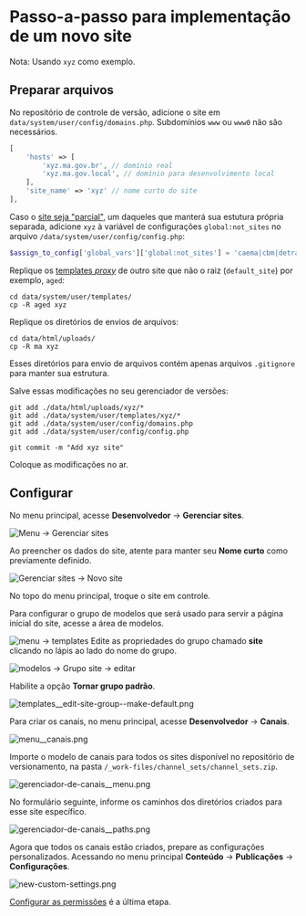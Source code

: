 # Passo-a-passo para implementação de um novo site

Nota: Usando `xyz` como exemplo.

## Preparar arquivos

No repositório de controle de versão, adicione o site em `data/system/user/config/domains.php`. Subdomínios `www` ou `www0` não são necessários.

```php
[
    'hosts' => [
        'xyz.ma.gov.br', // domínio real
        'xyz.ma.gov.local', // domínio para desenvolvimento local
    ],
    'site_name' => 'xyz' // nome curto do site
],
```

Caso o [site seja "parcial"](/docs/all-sites.html#sites-parciais), um daqueles que manterá sua estutura própria separada, adicione `xyz` à variável de configurações `global:not_sites` no arquivo `/data/system/user/config/config.php`:

```php
$assign_to_config['global_vars']['global:not_sites'] = 'caema|cbm|detran|diariooficial|fapema|imesc|iprev|jucema|pm|policiacivil|procon|saude|seati|sefaz|segep|ssp|xyz';
```

Replique os [templates _proxy_](/docs/routes-and-templates.html) de outro site que não o raiz (`default_site`) por exemplo, `aged`:

```shell
cd data/system/user/templates/
cp -R aged xyz
```

Replique os diretórios de envios de arquivos:

```shell
cd data/html/uploads/
cp -R ma xyz
```

Esses diretórios para envio de arquivos contém apenas arquivos `.gitignore` para manter sua estrutura.

Salve essas modificações no seu gerenciador de versões:

```shell
git add ./data/html/uploads/xyz/*
git add ./data/system/user/templates/xyz/*
git add ./data/system/user/config/domains.php
git add ./data/system/user/config/config.php

git commit -m "Add xyz site"
```

Coloque as modificações no ar.

## Configurar

No menu principal, acesse **Desenvolvedor** -> **Gerenciar sites**.

![Menu -> Gerenciar sites](./images/sites/menu__gerenciar-sites.png)

Ao preencher os dados do site, atente para manter seu **Nome curto** como previamente definido.

![Gerenciar sites -> Novo site](./images/sites/gerenciar-sites__criacao.png)

No topo do menu principal, troque o site em controle.

Para configurar o grupo de modelos que será usado para servir a página inicial do site, acesse a área de modelos.

![menu -> templates](./images/templates/menu__templates.png)
Edite as propriedades do grupo chamado **site** clicando no lápis ao lado do nome do grupo.

![modelos -> Grupo site -> editar](./images/templates/templates__edit-site-group.png)

Habilite a opção **Tornar grupo padrão**.

![templates__edit-site-group--make-default.png](./images\templates\templates__edit-site-group--make-default.png)

Para criar os canais, no menu principal, acesse **Desenvolvedor** -> **Canais**.

![menu__canais.png](./images/channels/menu__canais.png)

Importe o modelo de canais para todos os sites disponível no repositório de versionamento, na pasta `/_work-files/channel_sets/channel_sets.zip`.

![gerenciador-de-canais__menu.png](./images/channels/gerenciador-de-canais__menu.png)

No formulário seguinte, informe os caminhos dos diretórios criados para esse site específico.

![gerenciador-de-canais__paths.png](./images/channels/gerenciador-de-canais__paths.png)

Agora que todos os canais estão criados, prepare as configurações personalizados. Acessando no menu principal **Conteúdo** -> **Publicações** -> **Configurações**.

![new-custom-settings.png](./images\new-custom-settings.png)

[Configurar as permissões](/docs/members.html) é a última etapa.
